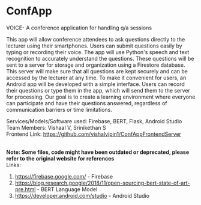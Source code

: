 # ConfApp
VOICE- A conference application for handling q/a sessions

This app will allow conference attendees to ask questions directly to the lecturer using their smartphones. Users can submit questions easily by typing or recording their voice. The app will use Python's speech and text recognition to accurately understand the questions. These questions will be sent to a server for storage and organization using a Firestore database. This server will make sure that all questions are kept securely and can be accessed by the lecturer at any time. To make it convenient for users, an Android app will be developed with a simple interface. Users can record their questions or type them in the app, which will send them to the server for processing. Our goal is to create a learning environment where everyone can participate and have their questions answered, regardless of communication barriers or time limitations.

Services/Models/Software used: Firebase, BERT, Flask, Android Studio<br>
Team Members: Vishaal V, Srinikethan S<br>
Frontend Link: https://github.com/vishalvipin1/ConfAppFrontendServer<br><br>

**Note: Some files, code might have been outdated or deprecated, please refer to the original website for references** <br>
Links: <br>
1. https://firebase.google.com/ - Firebase <br>
2. https://blog.research.google/2018/11/open-sourcing-bert-state-of-art-pre.html - BERT Language Model <br>
3. https://developer.android.com/studio - Android Studio <br>
